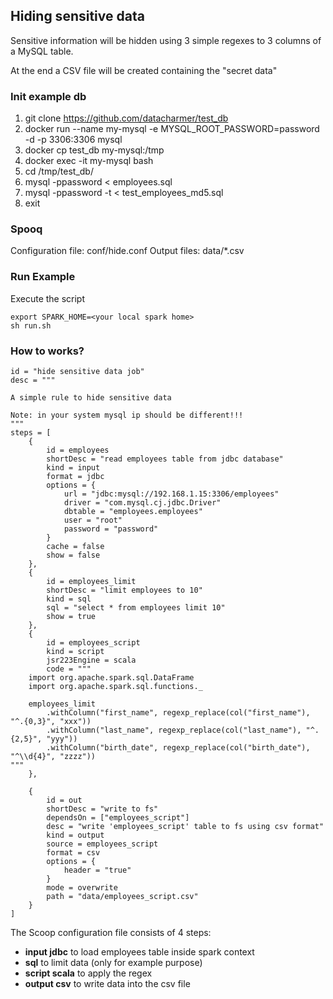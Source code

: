 ## Hiding sensitive data

Sensitive information will be hidden using 3 simple regexes to 3 columns of a MySQL table. 

At the end a CSV file will be created containing the "secret data"

### Init example db

1. git clone https://github.com/datacharmer/test_db
2. docker run --name my-mysql -e MYSQL_ROOT_PASSWORD=password -d -p 3306:3306 mysql
3. docker cp test_db my-mysql:/tmp 
4. docker exec -it my-mysql bash
5. cd /tmp/test_db/ 
6. mysql -ppassword < employees.sql 
7. mysql -ppassword -t < test_employees_md5.sql
8. exit

### Spooq 

Configuration file: conf/hide.conf
Output files: data/*.csv

### Run Example

Execute the script

```
export SPARK_HOME=<your local spark home>
sh run.sh
``` 

### How to works?

```(json)
id = "hide sensitive data job"
desc = """

A simple rule to hide sensitive data 

Note: in your system mysql ip should be different!!! 
"""
steps = [
    {
        id = employees
        shortDesc = "read employees table from jdbc database"
        kind = input
        format = jdbc
        options = {
            url = "jdbc:mysql://192.168.1.15:3306/employees"
            driver = "com.mysql.cj.jdbc.Driver"
            dbtable = "employees.employees"
            user = "root"
            password = "password"
        }
        cache = false
        show = false
    },
    {
        id = employees_limit
        shortDesc = "limit employees to 10"
        kind = sql
        sql = "select * from employees limit 10"
        show = true
    },
    {
        id = employees_script
        kind = script
        jsr223Engine = scala
        code = """
	import org.apache.spark.sql.DataFrame
	import org.apache.spark.sql.functions._

    employees_limit
        .withColumn("first_name", regexp_replace(col("first_name"), "^.{0,3}", "xxx"))
        .withColumn("last_name", regexp_replace(col("last_name"), "^.{2,5}", "yyy"))
        .withColumn("birth_date", regexp_replace(col("birth_date"), "^\\d{4}", "zzzz"))
"""
    },

    {
        id = out
        shortDesc = "write to fs"
        dependsOn = ["employees_script"]
        desc = "write 'employees_script' table to fs using csv format"
        kind = output
        source = employees_script
        format = csv
        options = {
            header = "true"
        }
        mode = overwrite
        path = "data/employees_script.csv"
    }
]

```


The Scoop configuration file consists of 4 steps:
 - **input jdbc** to load employees table inside spark context
 - **sql** to limit data (only for example purpose)
 - **script scala** to apply the regex
 - **output csv** to write data into the csv file

